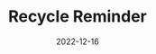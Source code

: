 ---
title: Recycle Reminder
description: A reminder for when you should take out the recycling bin
date: 2022-12-16
language: python
source: https://github.com/jonot-cyber/recycle-reminder
---